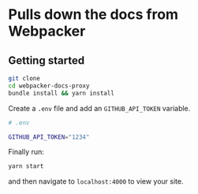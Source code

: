 # Pulls down the docs from Webpacker

## Getting started

```bash
git clone
cd webpacker-docs-proxy
bundle install && yarn install
```

Create a `.env` file and add an `GITHUB_API_TOKEN` variable.

```bash
# .env

GITHUB_API_TOKEN="1234"
```

Finally run:

```bash
yarn start
```

and then navigate to `localhost:4000` to view your site.
